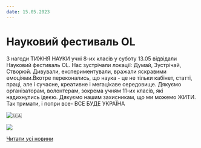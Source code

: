 ```yaml
---
date: 15.05.2023
---
```

# Науковий фестиваль ОL

З нагоди ТИЖНЯ НАУКИ учні 8-их класів у суботу 13.05 відвідали Науковий фестиваль ОL. Нас зустрічали локації: Думай, Зустрічай, Створюй. Дивували, експериментували, вражали яскравими емоціями.Вкотре переконались, що наука - це не тільки кабінет, статті, праці, але і сучасне, креативне і мегацікаве середовище. Дякуємо організаторам, волонтерам, зокрема учням 11-их класів, які надихнулись ідеєю. Дякуємо нашим захисникам, що ми можемо ЖИТИ. Так тримати, і попри все- ВСЕ БУДЕ УКРАЇНА

![🇺🇦](https://static.xx.fbcdn.net/images/emoji.php/v9/tf2/1/16/1f1fa_1f1e6.png)

![](/images/blog/науковий-фестиваль-оl/фест2023.png)

[Читати усі новини](/news)
